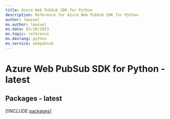 ```yaml
---
title: Azure Web PubSub SDK for Python
description: Reference for Azure Web PubSub SDK for Python
author: lmazuel
ms.author: lmazuel
ms.data: 02/20/2023
ms.topic: reference
ms.devlang: python
ms.service: webpubsub
---
```

# Azure Web PubSub SDK for Python - latest
## Packages - latest
[!INCLUDE [packages](web-pubsub-index.md)]